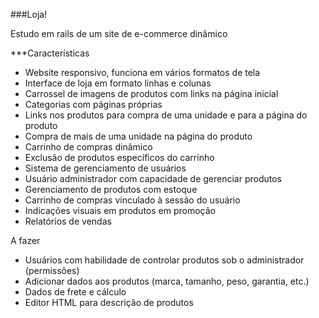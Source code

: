 ###Loja!

Estudo em rails de um site de e-commerce dinâmico

***Características

* Website responsivo, funciona em vários formatos de tela
* Interface de loja em formato linhas e colunas
* Carrossel de imagens de produtos com links na página inicial
* Categorias com páginas próprias
* Links nos produtos para compra de uma unidade e para a página do produto
* Compra de mais de uma unidade na página do produto
* Carrinho de compras dinâmico
* Exclusão de produtos específicos do carrinho
* Sistema de gerenciamento de usuários
* Usuário administrador com capacidade de gerenciar produtos
* Gerenciamento de produtos com estoque
* Carrinho de compras vinculado à sessão do usuário
* Indicações visuais em produtos em promoção
* Relatórios de vendas

A fazer

* Usuários com habilidade de controlar produtos sob o administrador (permissões)
* Adicionar dados aos produtos (marca, tamanho, peso, garantia, etc.)
* Dados de frete e cálculo
* Editor HTML para descrição de produtos
